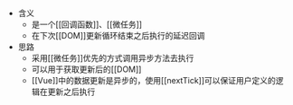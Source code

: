 - 含义
	- 是一个[[回调函数]]、[[微任务]]
	- 在下次[[DOM]]更新循环结束之后执行的延迟回调
- 思路
	- 采用[[微任务]]优先的方式调用异步方法去执行
	- 可以用于获取更新后的[[DOM]]
	- [[Vue]]中的数据更新是异步的，使用[[nextTick]]可以保证用户定义的逻辑在更新之后执行